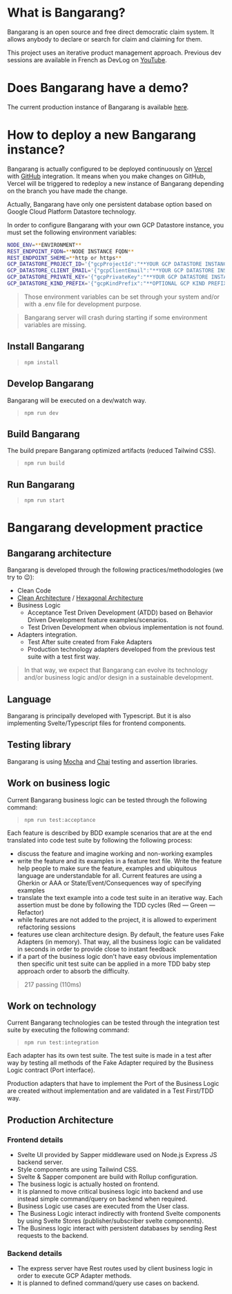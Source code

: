 # What is Bangarang?
Bangarang is an open source and free direct democratic claim system. It allows anybody to declare or search for claim and claiming for them.

This project uses an iterative product management approach.
Previous dev sessions are available in French as DevLog on [YouTube](https://youtube.com/playlist?list=PL4jAusJfrmMvdqkbimRpmuUCGdz311dO- "Bangarang DevLog Playlist").

# Does Bangarang have a demo?
The current production instance of Bangarang is available [here](https://bangarang.sometimesuseful.com/ "Bangarang WebApp").

# How to deploy a new Bangarang instance?
Bangarang is actually configured to be deployed continuously on [Vercel](https://vercel.com/ "Vercel Website") with [GitHub](https://github.com/ "GitHub Website") integration. It means when you make changes on GitHub, Vercel will be triggered to redeploy a new instance of Bangarang depending on the branch you have made the change.

Actually, Bangarang have only one persistent database option based on Google Cloud Platform Datastore technology.

In order to configure Bangarang with your own GCP Datastore instance, you must set the following environment variables:
```sh
NODE_ENV=**ENVIRONMENT**
REST_ENDPOINT_FQDN=**NODE INSTANCE FQDN**
REST_ENDPOINT_SHEME=**http or https**
GCP_DATASTORE_PROJECT_ID='{"gcpProjectId":"**YOUR GCP DATASTORE INSTANCE PROJECT ID**"}'
GCP_DATASTORE_CLIENT_EMAIL='{"gcpClientEmail":"**YOUR GCP DATASTORE INSTANCE SERVICE ACCOUNT EMAIL**"}'
GCP_DATASTORE_PRIVATE_KEY='{"gcpPrivateKey":"**YOUR GCP DATASTORE INSTANCE SERVICE ACCOUNT PRIVATE KEY**"}'
GCP_DATASTORE_KIND_PREFIX='{"gcpKindPrefix":"**OPTIONAL GCP KIND PREFIX**"}'
```

> Those environment variables can be set through your system and/or with a .env file for development purpose.

> Bangarang server will crash during starting if some environment variables are missing.

## Install Bangarang
> `npm install`
## Develop Bangarang
Bangarang will be executed on a dev/watch way.
> `npm run dev`
## Build Bangarang
The build prepare Bangarang optimized artifacts (reduced Tailwind CSS).
> `npm run build`
## Run Bangarang
> `npm run start`



# Bangarang development practice
## Bangarang architecture
Bangarang is developed through the following practices/methodologies (we try to 😉):
- Clean Code
- [Clean Architecture](https://blog.cleancoder.com/uncle-bob/2012/08/13/the-clean-architecture.html "Uncle Bob Clean Architecture - Clean Coder") / [Hexagonal Architecture](https://en.wikipedia.org/wiki/Hexagonal_architecture_(software) "Hexagonal Architecture - Wikipedia")
- Business Logic
    - Acceptance Test Driven Development (ATDD) based on Behavior Driven Development feature examples/scenarios.
    - Test Driven Development when obvious implementation is not found.
- Adapters integration.
    - Test After suite created from Fake Adapters
    - Production technology adapters developed from the previous test suite with a test first way.
> In that way, we expect that Bangarang can evolve its technology and/or business logic and/or design in a sustainable development. 

## Language
Bangarang is principally developed with Typescript. But it is also implementing Svelte/Typescript files for frontend components.

## Testing library
Bangarang is using [Mocha](https://mochajs.org/) and [Chai](https://www.chaijs.com/) testing and assertion libraries.

## Work on business logic
Current Bangarang business logic can be tested through the following command:
> `npm run test:acceptance`

Each feature is described by BDD example scenarios that are at the end translated into code test suite by following the following process:
- discuss the feature and imagine working and non-working examples
- write the feature and its examples in a feature text file. Write the feature help people to make sure the feature, examples and ubiquitous language are understandable for all. Current features are using a Gherkin or AAA or State/Event/Consequences way of specifying examples
- translate the text example into a code test suite in an iterative way. Each assertion must be done by following the TDD cycles (Red — Green — Refactor)
- while features are not added to the project, it is allowed to experiment refactoring sessions
- features use clean architecture design. By default, the feature uses Fake Adapters (in memory). That way, all the business logic can be validated in seconds in order to provide close to instant feedback
- if a part of the business logic don't have easy obvious implementation then specific unit test suite can be applied in a more TDD baby step approach order to absorb the difficulty.
>  217 passing (110ms)

## Work on technology
Current Bangarang technologies can be tested through the integration test suite by executing the following command:
> `npm run test:integration`

Each adapter has its own test suite. The test suite is made in a test after way by testing all methods of the Fake Adapter required by the Business Logic contract (Port interface).

Production adapters that have to implement the Port of the Business Logic are created without implementation and are validated in a Test First/TDD way.


## Production Architecture
### Frontend details
- Svelte UI provided by Sapper middleware used on Node.js Express JS backend server.
- Style components are using Tailwind CSS.
- Svelte & Sapper component are build with Rollup configuration.
- The business logic is actually hosted on frontend.
- It is planned to move critical business logic into backend and use instead simple command/query on backend when required.
- Business Logic use cases are executed from the User class.
- The Business Logic interact indirectly with frontend Svelte components by using Svelte Stores (publisher/subscriber svelte components).
- The Business logic interact with persistent databases by sending Rest requests to the backend.

### Backend details
- The express server have Rest routes used by client business logic in order to execute GCP Adapter methods.
- It is planned to defined command/query use cases on backend.